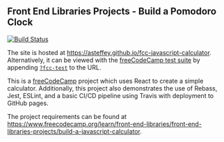 ## Front End Libraries Projects - Build a Pomodoro Clock

[![Build Status](https://travis-ci.org/asteffey/fcc-javascript-calculator.svg?branch=master)](https://travis-ci.org/asteffey/fcc-javascript-calculator)

The site is hosted at https://asteffey.github.io/fcc-javascript-calculator.  
Alternatively, it can be viewed with the [freeCodeCamp test suite](https://cdn.freecodecamp.org/testable-projects-fcc/v1/bundle.js) 
by appending [`?fcc-test`](https://asteffey.github.io/fcc-javascript-calculator?fcc-test) to the URL.

This is a [freeCodeCamp](https://www.freecodecamp.org/) project which uses React to create a simple calculator. 
Additionally, this project also demonstrates the use of Rebass, Jest, ESLint, and a basic CI/CD pipeline using Travis with deployment to GitHub pages.

The project requirements can be found at https://www.freecodecamp.org/learn/front-end-libraries/front-end-libraries-projects/build-a-javascript-calculator.

